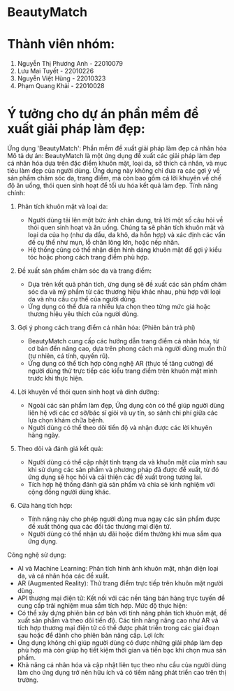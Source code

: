 # BeautyMatch

# Thành viên nhóm:
1. Nguyễn Thị Phương Anh - 22010079
2. Lưu Mai Tuyết - 22010226
3. Nguyễn Việt Hùng - 22010323
4. Phạm Quang Khải - 22010028

# Ý tưởng cho dự án phần mềm đề xuất giải pháp làm đẹp:
Ứng dụng 'BeautyMatch': Phần mềm đề xuất giải pháp làm đẹp cá nhân hóa
Mô tả dự án:
BeautyMatch là một ứng dụng đề xuất các giải pháp làm đẹp cá nhân hóa dựa trên đặc điểm khuôn mặt, loại da, sở thích cá nhân, và mục tiêu làm đẹp của người dùng. Ứng dụng này không chỉ đưa ra các gợi ý về sản phẩm chăm sóc da, trang điểm, mà còn bao gồm cả lời khuyên về chế độ ăn uống, thói quen sinh hoạt để tối ưu hóa kết quả làm đẹp.
Tính năng chính:
1. Phân tích khuôn mặt và loại da:
   - Người dùng tải lên một bức ảnh chân dung, trả lời một số câu hỏi về thói quen sinh hoạt và ăn uống. Chúng ta sẽ phân tích khuôn mặt và loại da của họ (như da dầu, da khô, da hỗn hợp) và xác định các vấn đề cụ thể như mụn, lỗ chân lông lớn, hoặc nếp nhăn.
   - Hệ thống cũng có thể nhận diện hình dáng khuôn mặt để gợi ý kiểu tóc hoặc phong cách trang điểm phù hợp.
2. Đề xuất sản phẩm chăm sóc da và trang điểm:
   - Dựa trên kết quả phân tích, ứng dụng sẽ đề xuất các sản phẩm chăm sóc da và mỹ phẩm từ các thương hiệu khác nhau, phù hợp với loại da và nhu cầu cụ thể của người dùng.
   - Ứng dụng có thể đưa ra nhiều lựa chọn theo từng mức giá hoặc thương hiệu yêu thích của người dùng.

3. Gợi ý phong cách trang điểm cá nhân hóa: (Phiên bản trả phí)
   - BeautyMatch cung cấp các hướng dẫn trang điểm cá nhân hóa, từ cơ bản đến nâng cao, dựa trên phong cách mà người dùng muốn thử (tự nhiên, cá tính, quyến rũ). 
   - Ứng dụng có thể tích hợp công nghệ AR (thực tế tăng cường) để người dùng thử trực tiếp các kiểu trang điểm trên khuôn mặt mình trước khi thực hiện.
4. Lời khuyên về thói quen sinh hoạt và dinh dưỡng:
   - Ngoài các sản phẩm làm đẹp, Ứng dụng còn có thể giúp người dùng liên hệ với các cơ sở/bác sĩ giỏi và uy tín, so sánh chi phí giữa các lựa chọn khám chữa bệnh.
   - Người dùng có thể theo dõi tiến độ và nhận được các lời khuyên hàng ngày.
5. Theo dõi và đánh giá kết quả:
   - Người dùng có thể cập nhật tình trạng da và khuôn mặt của mình sau khi sử dụng các sản phẩm và phương pháp đã được đề xuất, từ đó ứng dụng sẽ học hỏi và cải thiện các đề xuất trong tương lai.
   - Tích hợp hệ thống đánh giá sản phẩm và chia sẻ kinh nghiệm với cộng đồng người dùng khác.
6. Cửa hàng tích hợp:
   - Tính năng này cho phép người dùng mua ngay các sản phẩm được đề xuất thông qua các đối tác thương mại điện tử. 
   - Người dùng có thể nhận ưu đãi hoặc điểm thưởng khi mua sắm qua ứng dụng.

Công nghệ sử dụng:
- AI và Machine Learning: Phân tích hình ảnh khuôn mặt, nhận diện loại da, và cá nhân hóa các đề xuất.
- AR (Augmented Reality): Thử trang điểm trực tiếp trên khuôn mặt người dùng.
- API thương mại điện tử: Kết nối với các nền tảng bán hàng trực tuyến để cung cấp trải nghiệm mua sắm tích hợp.
Mức độ thực hiện:
- Có thể xây dựng phiên bản cơ bản với tính năng phân tích khuôn mặt, đề xuất sản phẩm và theo dõi tiến độ. Các tính năng nâng cao như AR và tích hợp thương mại điện tử có thể được phát triển trong các giai đoạn sau hoặc để dành cho phiên bản nâng cấp.
Lợi ích:
- Ứng dụng không chỉ giúp người dùng có được những giải pháp làm đẹp phù hợp mà còn giúp họ tiết kiệm thời gian và tiền bạc khi chọn mua sản phẩm.
- Khả năng cá nhân hóa và cập nhật liên tục theo nhu cầu của người dùng làm cho ứng dụng trở nên hữu ích và có tiềm năng phát triển cao trên thị trường.
